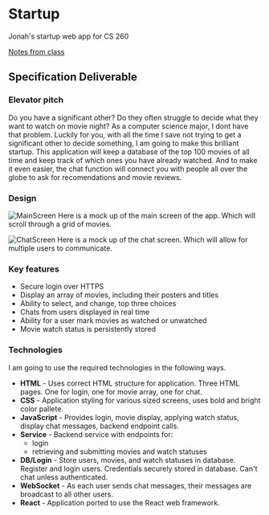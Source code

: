 # Startup
Jonah's startup web app for CS 260

[Notes from class](https://github.com/JonahThurston/startup/blob/main/notes.md)

## Specification Deliverable

### Elevator pitch

Do you have a significant other? Do they often struggle to decide what they want to watch on movie night? As a computer science major, I dont have that problem. Luckily for you, with all the time I save not trying to get a significant other to decide something, I am going to make this brilliant startup. This application will keep a database of the top 100 movies of all time and keep track of which ones you have already watched. And to make it even easier, the chat function will connect you with people all over the globe to ask for recomendations and movie reviews. 

### Design

![MainScreen](https://github.com/JonahThurston/startup/assets/90001804/1dbe2810-b463-4ed1-a188-f56614c6d1fe)
Here is a mock up of the main screen of the app. Which will scroll through a grid of movies.

![ChatScreen](https://github.com/JonahThurston/startup/assets/90001804/54b1d506-7c33-4fe1-a7df-dbd6d365aed6)
Here is a mock up of the chat screen. Which will allow for multiple users to communicate.

### Key features

- Secure login over HTTPS
- Display an array of movies, including their posters and titles
- Ability to select, and change, top three choices
- Chats from users displayed in real time
- Ability for a user mark movies as watched or unwatched
- Movie watch status is persistently stored

### Technologies

I am going to use the required technologies in the following ways.

- **HTML** - Uses correct HTML structure for application. Three HTML pages. One for login, one for movie array, one for chat.
- **CSS** - Application styling for various sized screens, uses bold and bright color pallete.
- **JavaScript** - Provides login, movie display, applying watch status, display chat messages, backend endpoint calls.
- **Service** - Backend service with endpoints for:
  - login
  - retrieving and submitting movies and watch statuses
- **DB/Login** - Store users, movies, and watch statuses in database. Register and login users. Credentials securely stored in database. Can't chat unless authenticated.
- **WebSocket** - As each user sends chat messages, their messages are broadcast to all other users.
- **React** - Application ported to use the React web framework.

